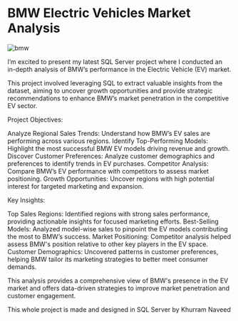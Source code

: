 # BMW Electric Vehicles Market Analysis 

![bmw](https://github.com/user-attachments/assets/1160156b-4838-476f-ba52-55fe8f4f6e99)

I’m excited to present my latest SQL Server project where I conducted an in-depth analysis of BMW’s performance in the Electric Vehicle (EV) market. 

This project involved leveraging SQL to extract valuable insights from the dataset, aiming to uncover growth opportunities and provide strategic recommendations to enhance BMW’s market penetration in the competitive EV sector.

Project Objectives:

Analyze Regional Sales Trends: Understand how BMW’s EV sales are performing across various regions.
Identify Top-Performing Models: Highlight the most successful BMW EV models driving revenue and growth.
Discover Customer Preferences: Analyze customer demographics and preferences to identify trends in EV purchases.
Competitor Analysis: Compare BMW’s EV performance with competitors to assess market positioning.
Growth Opportunities: Uncover regions with high potential interest for targeted marketing and expansion.

Key Insights:

Top Sales Regions: Identified regions with strong sales performance, providing actionable insights for focused marketing efforts.
Best-Selling Models: Analyzed model-wise sales to pinpoint the EV models contributing the most to BMW’s success.
Market Positioning: Competitor analysis helped assess BMW's position relative to other key players in the EV space.
Customer Demographics: Uncovered patterns in customer preferences, helping BMW tailor its marketing strategies to better meet consumer demands.

This analysis provides a comprehensive view of BMW's presence in the EV market and offers data-driven strategies to improve market penetration and customer engagement.

This whole project is made and designed in  SQL Server by Khurram Naveed 
